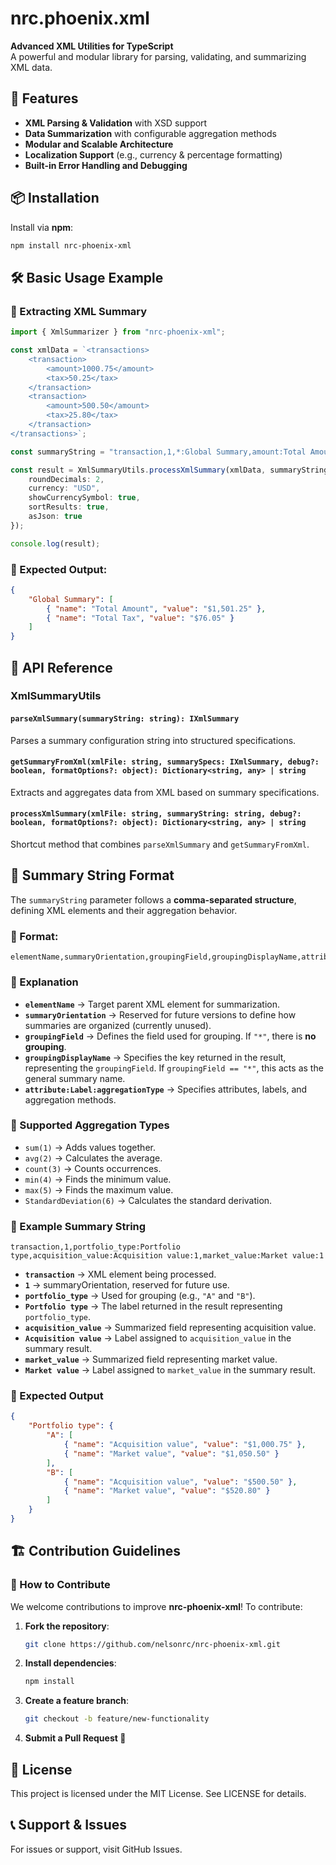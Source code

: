 # nrc.phoenix.xml
**Advanced XML Utilities for TypeScript**  
A powerful and modular library for parsing, validating, and summarizing XML data.


## 🚀 Features
- **XML Parsing & Validation** with XSD support
- **Data Summarization** with configurable aggregation methods
- **Modular and Scalable Architecture**
- **Localization Support** (e.g., currency & percentage formatting)
- **Built-in Error Handling and Debugging**


## 📦 Installation
Install via **npm**:
```sh
npm install nrc-phoenix-xml
```


## 🛠️ Basic Usage Example

### 🔹 Extracting XML Summary
```typescript
import { XmlSummarizer } from "nrc-phoenix-xml";

const xmlData = `<transactions>
    <transaction>
        <amount>1000.75</amount>
        <tax>50.25</tax>
    </transaction>
    <transaction>
        <amount>500.50</amount>
        <tax>25.80</tax>
    </transaction>
</transactions>`;

const summaryString = "transaction,1,*:Global Summary,amount:Total Amount:1,tax:Total Tax:1";

const result = XmlSummaryUtils.processXmlSummary(xmlData, summaryString, false, {
    roundDecimals: 2,
    currency: "USD",
    showCurrencySymbol: true,
    sortResults: true,
    asJson: true
});

console.log(result);
```

### 🔹 Expected Output:
```Json
{
    "Global Summary": [
        { "name": "Total Amount", "value": "$1,501.25" },
        { "name": "Total Tax", "value": "$76.05" }
    ]
}
```


## 🔹 API Reference

### XmlSummaryUtils

#### `parseXmlSummary(summaryString: string): IXmlSummary`
Parses a summary configuration string into structured specifications.

#### `getSummaryFromXml(xmlFile: string, summarySpecs: IXmlSummary, debug?: boolean, formatOptions?: object): Dictionary<string, any> | string`
Extracts and aggregates data from XML based on summary specifications.

#### `processXmlSummary(xmlFile: string, summaryString: string, debug?: boolean, formatOptions?: object): Dictionary<string, any> | string`
Shortcut method that combines `parseXmlSummary` and `getSummaryFromXml`.

## 📝 Summary String Format

The `summaryString` parameter follows a **comma-separated structure**, defining XML elements and their aggregation behavior.

### 📌 Format:
```plaintext
elementName,summaryOrientation,groupingField,groupingDisplayName,attribute1:Label1:aggregationType,attribute2:Label2:aggregationType
```
### 🔹 Explanation
- **`elementName`** → Target parent XML element for summarization.  
- **`summaryOrientation`** → Reserved for future versions to define how summaries are organized (currently unused).  
- **`groupingField`** → Defines the field used for grouping. If `"*"`, there is **no grouping**.  
- **`groupingDisplayName`** → Specifies the key returned in the result, representing the `groupingField`. If `groupingField == "*"`, this acts as the general summary name.  
- **`attribute:Label:aggregationType`** → Specifies attributes, labels, and aggregation methods.  

### 📌 Supported Aggregation Types
- `sum(1)` → Adds values together.  
- `avg(2)` → Calculates the average.  
- `count(3)` → Counts occurrences.  
- `min(4)` → Finds the minimum value.  
- `max(5)` → Finds the maximum value.  
- `StandardDeviation(6)` → Calculates the standard derivation.  

### 🔹 Example Summary String
```plaintext
transaction,1,portfolio_type:Portfolio type,acquisition_value:Acquisition value:1,market_value:Market value:1
```
- **`transaction`** → XML element being processed.
- **`1`** → summaryOrientation, reserved for future use.
- **`portfolio_type`** → Used for grouping (e.g., `"A"` and `"B"`).
- **`Portfolio type`** → The label returned in the result representing `portfolio_type`.
- **`acquisition_value`** → Summarized field representing acquisition value.
- **`Acquisition value`** → Label assigned to `acquisition_value` in the summary result.
- **`market_value`** → Summarized field representing market value.
- **`Market value`** → Label assigned to `market_value` in the summary result.

### 🔹 Expected Output
```json
{
    "Portfolio type": {
        "A": [
            { "name": "Acquisition value", "value": "$1,000.75" },
            { "name": "Market value", "value": "$1,050.50" }
        ],
        "B": [
            { "name": "Acquisition value", "value": "$500.50" },
            { "name": "Market value", "value": "$520.80" }
        ]
    }
}
```


## 🏗️ Contribution Guidelines

### 🔹 How to Contribute
We welcome contributions to improve **nrc-phoenix-xml**! To contribute:

1. **Fork the repository**:
   ```sh
   git clone https://github.com/nelsonrc/nrc-phoenix-xml.git
   ```

2. **Install dependencies**:
   ```sh
   npm install
   ```

3. **Create a feature branch**:
   ```sh
   git checkout -b feature/new-functionality
   ```

4. **Submit a Pull Request 🚀**


## 📜 License

This project is licensed under the MIT License. See LICENSE for details.


## 📞 Support & Issues

For issues or support, visit GitHub Issues.

